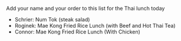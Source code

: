 Add your name and your order to this list for the Thai lunch today

* Schrier: Num Tok (steak salad)
* Roginek: Mae Kong Fried Rice Lunch (with Beef and Hot Thai Tea)
* Connor: Mae Kong Fried Rice Lunch (With Chicken)
